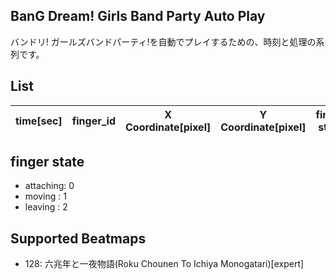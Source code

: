 ## BanG Dream! Girls Band Party Auto Play
バンドリ! ガールズバンドパーティ!を自動でプレイするための、時刻と処理の系列です。

## List
| time[sec] | finger_id | X Coordinate[pixel] | Y Coordinate[pixel] | finger state |
|-----------|-----------|---------------------|---------------------|--------------|

## finger state
- attaching: 0
- moving : 1
- leaving : 2

## Supported Beatmaps
- 128: 六兆年と一夜物語(Roku Chounen To Ichiya Monogatari)[expert]
